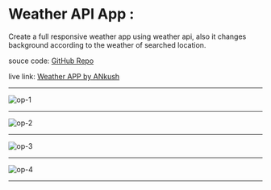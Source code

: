 # **Weather API App :**

Create a full responsive weather app using weather api,
also it changes background according to the weather of searched location.

souce code:
[GitHub Repo](./index.html)

live link:
[Weather APP by ANkush](https://weather-app-by-ankush.netlify.app/)

---
![op-1](https://user-images.githubusercontent.com/118118102/218993648-2e1d8524-c7a5-4373-beec-4eae4ec50a2a.png)

---
![op-2](https://user-images.githubusercontent.com/118118102/218993684-f3702e2b-b5dc-493f-9279-24cb18c8a0cf.png)

----
![op-3](https://user-images.githubusercontent.com/118118102/218993713-b5c69707-d4d0-4fd6-90dc-ba88cd323ae0.png)

---

![op-4](https://user-images.githubusercontent.com/118118102/218993724-9f7b811e-26dd-487f-aab7-8fa05a71ff82.png)

---